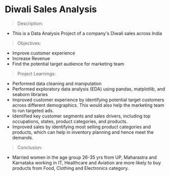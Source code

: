 # Diwali Sales Analysis

> Description:
- This is a Data Analysis Project of a company's Diwali sales across India

> Objectives:
- Improve customer experience
- Increase Revenue
- Find the potential target audience for marketing team

> Project Learnings:
- Performed data cleaning and manipulation
- Performed exploratory data analysis (EDA) using pandas, matplotlib, and seaborn libraries
- Improved customer experience by identifying potential target customers across different demographics. This would also help the marketing team to run targeted ads.
- Identified key customer segments and sales drivers, including top occupations, states, product categories, and products.
- Improved sales by identifying most selling product categories and products, which can help in inventory planning and hence meet the demands.

> Conclusion:
- Married women in the age group 26-35 yrs from UP, Maharastra and Karnataka working in IT, Healthcare and Aviation are more likely to buy products from Food, Clothing and Electronics category.
